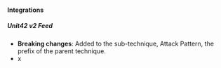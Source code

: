 
#### Integrations
##### Unit42 v2 Feed
- **Breaking changes**: Added to the sub-technique, Attack Pattern, the prefix of the parent technique.
- x

